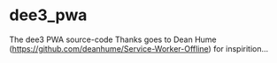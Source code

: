 # dee3_pwa
The dee3 PWA source-code
Thanks goes to Dean Hume (https://github.com/deanhume/Service-Worker-Offline) for inspirition...
